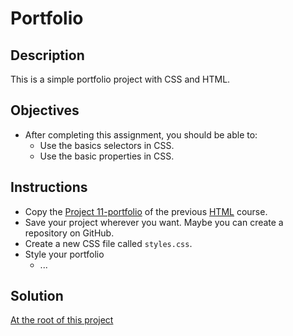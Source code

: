 # Portfolio

## Description

This is a simple portfolio project with CSS and HTML.

## Objectives

- After completing this assignment, you should be able to:
  - Use the basics selectors in CSS.
  - Use the basic properties in CSS.

## Instructions

- Copy the [Project 11-portfolio](https://github.com/ArmandoDev/html/projects/11-portfolio) of the previous [HTML](https://github.com/ArmandoDev/html) course.
- Save your project wherever you want. Maybe you can create a repository on GitHub.
- Create a new CSS file called `styles.css`.
- Style your portfolio
  - ...

## Solution

[At the root of this project](./)
